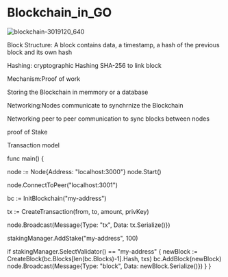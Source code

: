 # Blockchain_in_GO

![blockchain-3019120_640](https://github.com/user-attachments/assets/bf621c19-659f-4b3c-9567-a0196c7ecc3a)

Block Structure: A block contains data, a timestamp, a hash of the previous block and its own hash

Hashing: cryptographic Hashing SHA-256 to link block

Mechanism:Proof of work

Storing the Blockchain in memmory or a database

Networking:Nodes communicate to synchrnize the Blockchain

Networking peer to peer communication to sync blocks between nodes

proof of Stake

Transaction model



func main() {

node := Node{Address: "localhost:3000"}
node.Start()


node.ConnectToPeer("localhost:3001")


bc := InitBlockchain("my-address")


tx := CreateTransaction(from, to, amount, privKey)

node.Broadcast(Message{Type: "tx", Data: tx.Serialize()})


stakingManager.AddStake("my-address", 100)


if stakingManager.SelectValidator() == "my-address" {
newBlock := CreateBlock(bc.Blocks[len(bc.Blocks)-1].Hash, txs)
bc.AddBlock(newBlock)
node.Broadcast(Message{Type: "block", Data: newBlock.Serialize()})
} }

